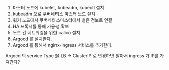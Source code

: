 1. 마스터 노드에 kubelet, kubeadm, kubectl 설치
2. kubeadm 으로 쿠버네티스 마스터 노드 설치
3. 워커 노드에서 쿠버네티스마스터에서 뱉은 정보로 연결
4. HA 프록시를 통해 가용성 확보
5. 노드 간 네트워킹을 위한 calico 설치
6. Argocd 를 설치한다.
7. Argocd 를 통해서 nginx-ingress 서비스를 추가한다.


Argocd 의 service Type 을 LB -> ClusterIP 로 변경하면 알아서 ingress 가 IP를 가져간다? 
